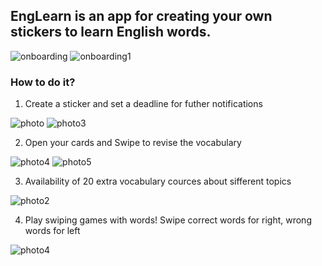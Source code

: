 ## EngLearn  is an app for creating your own stickers to learn English words. 

![onboarding](/photo/onboarding2.jpg)            ![onboarding1](/photo/onboarding3.jpg)

### How to do it?
1. Create a sticker and set a deadline for futher notifications

![photo](/photo/add1.jpg)                       ![photo3](/photo/cards2.jpg)

2. Open your cards and Swipe to revise the vocabulary

![photo4](/photo/task1.jpg)                     ![photo5](/photo/task2.jpg)

3. Availability of 20 extra vocabulary cources about sifferent topics

![photo2](/photo/add1.jpg)

4. Play swiping games with words! Swipe correct words for right, wrong words for left

![photo4](/photo/game.jpg)